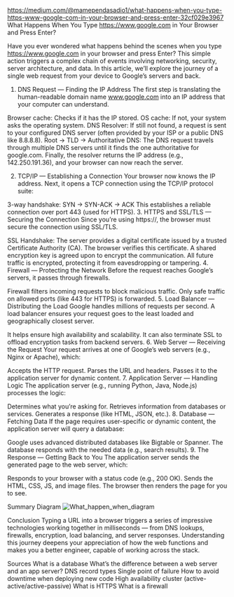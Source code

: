 https://medium.com/@mamependasadio1/what-happens-when-you-type-https-www-google-com-in-your-browser-and-press-enter-32cf029e3967
What Happens When You Type https://www.google.com in Your Browser and Press Enter?

Have you ever wondered what happens behind the scenes when you type https://www.google.com in your browser and press Enter? This simple action triggers a complex chain of events involving networking, security, server architecture, and data. In this article, we’ll explore the journey of a single web request from your device to Google’s servers and back.

1. DNS Request — Finding the IP Address
The first step is translating the human-readable domain name www.google.com into an IP address that your computer can understand.

Browser cache: Checks if it has the IP stored.
OS cache: If not, your system asks the operating system.
DNS Resolver: If still not found, a request is sent to your configured DNS server (often provided by your ISP or a public DNS like 8.8.8.8).
Root → TLD → Authoritative DNS: The DNS request travels through multiple DNS servers until it finds the one authoritative for google.com.
Finally, the resolver returns the IP address (e.g., 142.250.191.36), and your browser can now reach the server.

2. TCP/IP — Establishing a Connection
Your browser now knows the IP address. Next, it opens a TCP connection using the TCP/IP protocol suite:

3-way handshake: SYN → SYN-ACK → ACK
This establishes a reliable connection over port 443 (used for HTTPS).
3. HTTPS and SSL/TLS — Securing the Connection
Since you’re using https://, the browser must secure the connection using SSL/TLS.

SSL Handshake:
The server provides a digital certificate issued by a trusted Certificate Authority (CA).
The browser verifies this certificate.
A shared encryption key is agreed upon to encrypt the communication.
All future traffic is encrypted, protecting it from eavesdropping or tampering.
4. Firewall — Protecting the Network
Before the request reaches Google’s servers, it passes through firewalls.

Firewall filters incoming requests to block malicious traffic.
Only safe traffic on allowed ports (like 443 for HTTPS) is forwarded.
5. Load Balancer — Distributing the Load
Google handles millions of requests per second. A load balancer ensures your request goes to the least loaded and geographically closest server.

It helps ensure high availability and scalability.
It can also terminate SSL to offload encryption tasks from backend servers.
6. Web Server — Receiving the Request
Your request arrives at one of Google’s web servers (e.g., Nginx or Apache), which:

Accepts the HTTP request.
Parses the URL and headers.
Passes it to the application server for dynamic content.
7. Application Server — Handling Logic
The application server (e.g., running Python, Java, Node.js) processes the logic:

Determines what you’re asking for.
Retrieves information from databases or services.
Generates a response (like HTML, JSON, etc.).
8. Database — Fetching Data
If the page requires user-specific or dynamic content, the application server will query a database:

Google uses advanced distributed databases like Bigtable or Spanner.
The database responds with the needed data (e.g., search results).
9. The Response — Getting Back to You
The application server sends the generated page to the web server, which:

Responds to your browser with a status code (e.g., 200 OK).
Sends the HTML, CSS, JS, and image files.
The browser then renders the page for you to see.

Summary Diagram
![What_happen_when_diagram](Images/infrastructure.png)

Conclusion
Typing a URL into a browser triggers a series of impressive technologies working together in milliseconds — from DNS lookups, firewalls, encryption, load balancing, and server responses. Understanding this journey deepens your appreciation of how the web functions and makes you a better engineer, capable of working across the stack.

Sources
What is a database
What’s the difference between a web server and an app server?
DNS record types
Single point of failure
How to avoid downtime when deploying new code
High availability cluster (active-active/active-passive)
What is HTTPS
What is a firewall
